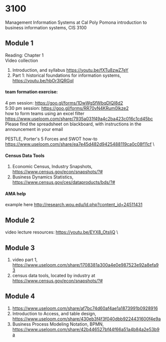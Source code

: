 # 3100 
Management Information Systems at Cal Poly Pomona
introduction to business information systems, CIS 3100

## Module 1
Reading: Chapter 1\
Video collection
1. Introduction, and syllabus https://youtu.be/fXTu8zwZ7eY
2. Part 1: historical foundations for information systems, https://youtu.be/hbOr3lQRGqI
 
#### team formation exercise:
4 pm session: https://goo.gl/forms/1DwWgSfWbqDIQI8d2  \
5:30 pm session:  https://goo.gl/forms/RR70vN4KRum0Ikze2  \
how to form teams using an excel filter https://www.useloom.com/share/7935a031f49a4c2ba423c016c1cd45bc \
Please find the spreadsheet on blackboard, with instructions in the announcement in your email

PESTLE, Porter's 5 Forces and SWOT how-to https://www.useloom.com/share/ea7e45d482d9425488119ca0c08f11cf \
#### Census Data Tools
1. Economic Census, Industry Snapshots, https://www.census.gov/econ/snapshots/?#
2. Business Dynamics Statistics, https://www.census.gov/ces/dataproducts/bds/?#

#### AMA help
example here http://research.wou.edu/ld.php?content_id=24511431

## Module 2
video lecture resources: https://youtu.be/EYX8_OtsIjQ \

## Module 3
1. video part 1, https://www.useloom.com/share/1708381a300a4e0e987523e92a8efa93
2. census data tools, located by industry at https://www.census.gov/econ/snapshots/?#

## Module 4
1. https://www.useloom.com/share/af7bc74d60af4ae1a1873991b0928916
2. Introduction to Access, and table design, https://www.useloom.com/share/430eb3f4f3f040dbb9224431600f4e9a
3. Business Process Modeling Notation, BPMN, https://www.useloom.com/share/42b446527bf44f66a51a4b84a2e53b9a

